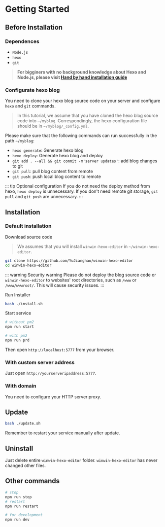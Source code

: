 # Getting Started

## Before Installation

### Dependences

- `Node.js`
- `hexo`
- `git`

> **For bigginers with no background knowledge about Hexo and Node.js, please visit [Hand by hand installation guide](http://blog.yujianghao.cn/2020/03/16/rv13LtBZuoRgOPWy/)**

### Configurate hexo blog

You need to clone your hexo blog source code on your server and configure `hexo` and `git` commands.

> In this tutorial, we assume that you have cloned the hexo blog source code into `~/myblog`. Correspondingly, the hexo configuration file should be in `~/myblog/_config.yml`.

Please make sure that the following commands can run successfully in the path `~/myblog`:

- `hexo generate`: Generate hexo blog
- `hexo deploy`: Generate hexo blog and deploy
- `git add . --all && git commit -m'server updates'`: add blog changes to git
- `git pull`: pull blog content from remote
- `git push`: push local blog content to remote

::: tip Optional configuration
If you do not need the deploy method from hexo, `hexo deploy` is unnecessary. If you don't need remote git storage, `git pull` and `git push` are unnecessary.
:::

## Installation

### Default installation

Download source code

> We assumes that you will install `winwin-hexo-editor` in `~/winwin-hexo-editor`.
>
```bash
git clone https://github.com/YuJianghao/winwin-hexo-editor
cd winwin-hexo-editor
```

::: warning Security warning
Please do not deploy the blog source code or `winwin-hexo-editor` to websites' root directories, such as `/www` or `/www/wwwroot/`. This will cause security issues.
:::

Run Installer

```bash
bash ./install.sh
```

Start service

```bash
# without pm2
npm run start

# with pm2
npm run prd
```

<!-- TODO 如何配置pm2 -->

Then open `http://localhost:5777` from your browser.

### With custom server address

Just open `http://yourserveripaddress:5777`.

### With domain

You need to configure your HTTP server proxy.

<!-- TODO: 教学如何配置反向代理 -->

## Update

```bash
bash ./update.sh
```

Remember to restart your service manually after update.

## Uninstall

Just delete entire `winwin-hexo-editor` folder. `winwin-hexo-editor` has never changed other files.

## Other commands

```bash
# stop
npm run stop
# restart
npm run restart

# for development
npm run dev
```
